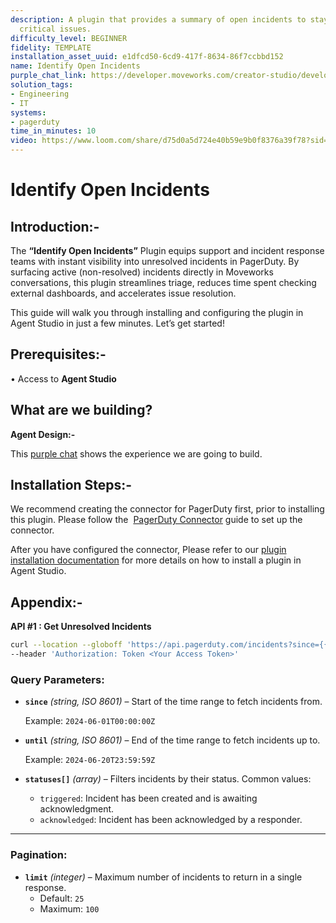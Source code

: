 ```yaml
---
description: A plugin that provides a summary of open incidents to stay on top of
  critical issues.
difficulty_level: BEGINNER
fidelity: TEMPLATE
installation_asset_uuid: e1dfcd50-6cd9-417f-8634-86f7ccbbd152
name: Identify Open Incidents
purple_chat_link: https://developer.moveworks.com/creator-studio/developer-tools/purple-chat/?conversation=%7B%22startTimestamp%22%3A%2211%3A43%2BAM%22%2C%22messages%22%3A%5B%7B%22parts%22%3A%5B%7B%22richText%22%3A%22%3Cp%3ECan+you+show+me+a+summary+of+open+incidents%3F%3C%2Fp%3E%22%7D%5D%2C%22role%22%3A%22user%22%7D%2C%7B%22parts%22%3A%5B%7B%22richText%22%3A%22%3Cp%3ESure%2C+let+me+fetch+the+open+incidents+for+you.%3C%2Fp%3E%22%7D%5D%2C%22role%22%3A%22assistant%22%7D%2C%7B%22parts%22%3A%5B%7B%22reasoningSteps%22%3A%5B%7B%22richText%22%3A%22Fetching+data+from+PagerDuty%22%2C%22status%22%3A%22success%22%7D%5D%7D%2C%7B%22richText%22%3A%22%3Cp%3EI+found+these+open+incidents%3A%3C%2Fp%3E%22%7D%2C%7B%22richText%22%3A%22%3Cp%3E%3Cstrong%3EIncident+1%3A%3C%2Fstrong%3E+Database+issues%3C%2Fp%3E%3Cp%3E%3Cstrong%3EPriority%3A%3C%2Fstrong%3E+High%3C%2Fp%3E%3Cp%3E%3Cstrong%3EStatus%3A%3C%2Fstrong%3E+Triggered%3C%2Fp%3E%3Cp%3E%3Cstrong%3EAssigned+to%3A%3C%2Fstrong%3E+John+Doe%3C%2Fp%3E%22%7D%2C%7B%22richText%22%3A%22%3Cp%3E%3Cstrong%3EIncident+2%3A%3C%2Fstrong%3E+Network+outage%3C%2Fp%3E%3Cp%3E%3Cstrong%3EPriority%3A%3C%2Fstrong%3E+Critical%3C%2Fp%3E%3Cp%3E%3Cstrong%3EStatus%3A%3C%2Fstrong%3E+Acknowledged%3C%2Fp%3E%3Cp%3E%3Cstrong%3EAssigned+to%3A%3C%2Fstrong%3E+Jane+Smith%3C%2Fp%3E%22%7D%5D%2C%22role%22%3A%22assistant%22%7D%5D%7D
solution_tags:
- Engineering
- IT
systems:
- pagerduty
time_in_minutes: 10
video: https://www.loom.com/share/d75d0a5d724e40b59e9b0f8376a39f78?sid=c0db0449-8c69-4628-86f9-2b3a2c7f9ff5
---
```


# Identify Open Incidents

## **Introduction:-**

The **“Identify Open Incidents”** Plugin equips support and incident response teams with instant visibility into unresolved incidents in PagerDuty. By surfacing active (non-resolved) incidents directly in Moveworks conversations, this plugin streamlines triage, reduces time spent checking external dashboards, and accelerates issue resolution.

This guide will walk you through installing and configuring the plugin in Agent Studio in just a few minutes. Let’s get started!

## **Prerequisites:-**

• Access to **Agent Studio**

## **What are we building?**

**Agent Design:-**

This [purple chat](https://developer.moveworks.com/creator-studio/developer-tools/purple-chat/?conversation=%7B%22startTimestamp%22%3A%2211%3A43%2BAM%22%2C%22messages%22%3A%5B%7B%22parts%22%3A%5B%7B%22richText%22%3A%22%3Cp%3ECan+you+show+me+a+summary+of+open+incidents%3F%3C%2Fp%3E%22%7D%5D%2C%22role%22%3A%22user%22%7D%2C%7B%22parts%22%3A%5B%7B%22richText%22%3A%22%3Cp%3ESure%2C+let+me+fetch+the+open+incidents+for+you.%3C%2Fp%3E%22%7D%5D%2C%22role%22%3A%22assistant%22%7D%2C%7B%22parts%22%3A%5B%7B%22reasoningSteps%22%3A%5B%7B%22richText%22%3A%22Fetching+data+from+PagerDuty%22%2C%22status%22%3A%22success%22%7D%5D%7D%2C%7B%22richText%22%3A%22%3Cp%3EI+found+these+open+incidents%3A%3C%2Fp%3E%22%7D%2C%7B%22richText%22%3A%22%3Cp%3E%3Cstrong%3EIncident+1%3A%3C%2Fstrong%3E+Database+issues%3C%2Fp%3E%3Cp%3E%3Cstrong%3EPriority%3A%3C%2Fstrong%3E+High%3C%2Fp%3E%3Cp%3E%3Cstrong%3EStatus%3A%3C%2Fstrong%3E+Triggered%3C%2Fp%3E%3Cp%3E%3Cstrong%3EAssigned+to%3A%3C%2Fstrong%3E+John+Doe%3C%2Fp%3E%22%7D%2C%7B%22richText%22%3A%22%3Cp%3E%3Cstrong%3EIncident+2%3A%3C%2Fstrong%3E+Network+outage%3C%2Fp%3E%3Cp%3E%3Cstrong%3EPriority%3A%3C%2Fstrong%3E+Critical%3C%2Fp%3E%3Cp%3E%3Cstrong%3EStatus%3A%3C%2Fstrong%3E+Acknowledged%3C%2Fp%3E%3Cp%3E%3Cstrong%3EAssigned+to%3A%3C%2Fstrong%3E+Jane+Smith%3C%2Fp%3E%22%7D%5D%2C%22role%22%3A%22assistant%22%7D%5D%7D) shows the experience we are going to build.

## **Installation Steps:-**

We recommend creating the connector for PagerDuty first, prior to installing this plugin. Please follow the  [PagerDuty Connector](https://developer.moveworks.com/marketplace/package/?id=pagerduty&hist=home) guide to set up the connector.

After you have configured the connector, Please refer to our [plugin installation documentation](https://help.moveworks.com/docs/ai-agent-marketplace-installation) for more details on how to install a plugin in Agent Studio.

## **Appendix:-**

**API #1 : Get Unresolved Incidents** 

```bash
curl --location --globoff 'https://api.pagerduty.com/incidents?since={{from_date}}&until={{date_until}}&statuses[]=triggered&statuses[]=acknowledged&limit=100' \
--header 'Authorization: Token <Your Access Token>'
```

### **Query Parameters:**

- **`since`** *(string, ISO 8601)* – Start of the time range to fetch incidents from.
    
    Example: `2024-06-01T00:00:00Z`
    
- **`until`** *(string, ISO 8601)* – End of the time range to fetch incidents up to.
    
    Example: `2024-06-20T23:59:59Z`
    
- **`statuses[]`** *(array)* – Filters incidents by their status. Common values:
    - `triggered`: Incident has been created and is awaiting acknowledgment.
    - `acknowledged`: Incident has been acknowledged by a responder.

---

### **Pagination:**

- **`limit`** *(integer)* – Maximum number of incidents to return in a single response.
    - Default: `25`
    - Maximum: `100`